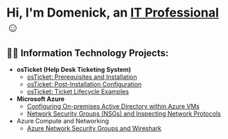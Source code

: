 <h1>Hi, I'm Domenick, an <a href="https://www.linkedin.com/in/domenick-ranfone/">IT Professional</a>☺</h1>

<h2>👨‍💻 Information Technology Projects:</h2>

- <b>osTicket (Help Desk Ticketing System)</b>
  - [osTicket: Prerequisites and Installation](https://github.com/Domenick-Ranfone/osticket-prereqs)
  - [osTicket: Post-Installation Configuration](https://github.com/Domenick-Ranfone/post-install-config)
  - [osTicket: Ticket Lifecycle Examples](https://github.com/Domenick-Ranfone/ticket-lifecycle)
- <b>Microsoft Azure</b>
  - [Configuring On-premises Active Directory within Azure VMs](https://github.com/Domenick-Ranfone/configure-ad)
  - [Network Security Groups (NSGs) and Inspecting Network Protocols](https://github.com/Domenick-Ranfone/azure-network-protocols)
- Azure Compute and Networking
  - [Azure Network Security Groups and Wireshark](https://github.com/Domenick-Ranfone/Wireshark/blob/main/README.md)

[linkedin]: https://www.linkedin.com/in/domenick-ranfone/

